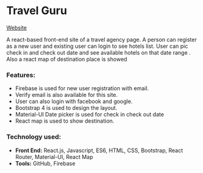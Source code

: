 # Travel Guru

[Website](https://travel-guru-spa.web.app/)

A react-based front-end site of a travel agency page. A person can register as a new user and existing user can login to see hotels list. User can pic check in and check out date and see available hotels on that date range . Also a react map of destination place is showed 

### Features:
- Firebase is used for new user registration with email. 
- Verify email is also available for this site.
- User can also login with facebook and google.
- Bootstrap 4 is used to design the layout.
- Material-UI Date picker is used for check in check out date 
- React map is used to show destination.


### Technology used:
- **Front End:** React.js, Javascript, ES6, HTML, CSS, Bootstrap, React Router, Material-UI, React Map
- **Tools:** GitHub, Firebase